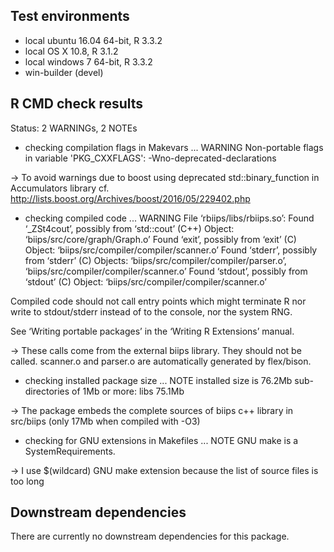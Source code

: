 ## Test environments
* local ubuntu 16.04 64-bit, R 3.3.2
* local OS X 10.8, R 3.1.2
* local windows 7 64-bit, R 3.3.2
* win-builder (devel)

## R CMD check results
Status: 2 WARNINGs, 2 NOTEs

* checking compilation flags in Makevars ... WARNING
Non-portable flags in variable 'PKG_CXXFLAGS':
  -Wno-deprecated-declarations
  
-> To avoid warnings due to boost using deprecated 
std::binary_function in Accumulators library
cf. http://lists.boost.org/Archives/boost/2016/05/229402.php

* checking compiled code ... WARNING
File ‘rbiips/libs/rbiips.so’:
  Found ‘_ZSt4cout’, possibly from ‘std::cout’ (C++)
    Object: ‘biips/src/core/graph/Graph.o’
  Found ‘exit’, possibly from ‘exit’ (C)
    Object: ‘biips/src/compiler/compiler/scanner.o’
  Found ‘stderr’, possibly from ‘stderr’ (C)
    Objects: ‘biips/src/compiler/compiler/parser.o’,
      ‘biips/src/compiler/compiler/scanner.o’
  Found ‘stdout’, possibly from ‘stdout’ (C)
    Object: ‘biips/src/compiler/compiler/scanner.o’

Compiled code should not call entry points which might terminate R nor
write to stdout/stderr instead of to the console, nor the system RNG.

See ‘Writing portable packages’ in the ‘Writing R Extensions’ manual.

-> These calls come from the external biips library.
They should not be called.
scanner.o and parser.o are automatically generated by flex/bison.

* checking installed package size ... NOTE
  installed size is 76.2Mb
  sub-directories of 1Mb or more:
    libs  75.1Mb
    
-> The package embeds the complete sources of biips c++ library 
in src/biips (only 17Mb when compiled with -O3)

* checking for GNU extensions in Makefiles ... NOTE
GNU make is a SystemRequirements.

-> I use $(wildcard) GNU make extension because the list
of source files is too long

## Downstream dependencies
There are currently no downstream dependencies for this package.
